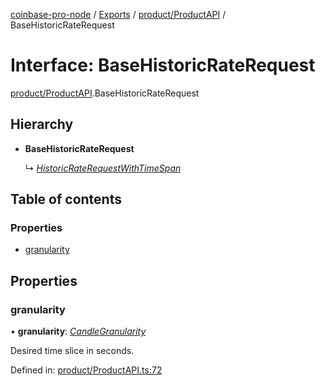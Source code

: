[coinbase-pro-node](../../README.md) / [Exports](../../modules.md) / [product/ProductAPI](../../modules/product_productapi.md) / BaseHistoricRateRequest

# Interface: BaseHistoricRateRequest

[product/ProductAPI](../../modules/product_productapi.md).BaseHistoricRateRequest

## Hierarchy

- **BaseHistoricRateRequest**

  ↳ [_HistoricRateRequestWithTimeSpan_](productapi.historicraterequestwithtimespan.md)

## Table of contents

### Properties

- [granularity](productapi.basehistoricraterequest.md#granularity)

## Properties

### granularity

• **granularity**: [_CandleGranularity_](../../enums/product/productapi.candlegranularity.md)

Desired time slice in seconds.

Defined in: [product/ProductAPI.ts:72](https://github.com/bennycode/coinbase-pro-node/blob/aa07e6d/src/product/ProductAPI.ts#L72)
